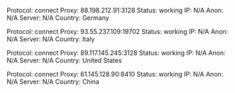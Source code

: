 Protocol: connect
Proxy: 88.198.212.91:3128
Status: working
IP: N/A
Anon: N/A
Server: N/A
Country: Germany

Protocol: connect
Proxy: 93.55.237.109:19702
Status: working
IP: N/A
Anon: N/A
Server: N/A
Country: Italy

Protocol: connect
Proxy: 89.117.145.245:3128
Status: working
IP: N/A
Anon: N/A
Server: N/A
Country: United States

Protocol: connect
Proxy: 61.145.128.90:8410
Status: working
IP: N/A
Anon: N/A
Server: N/A
Country: China

